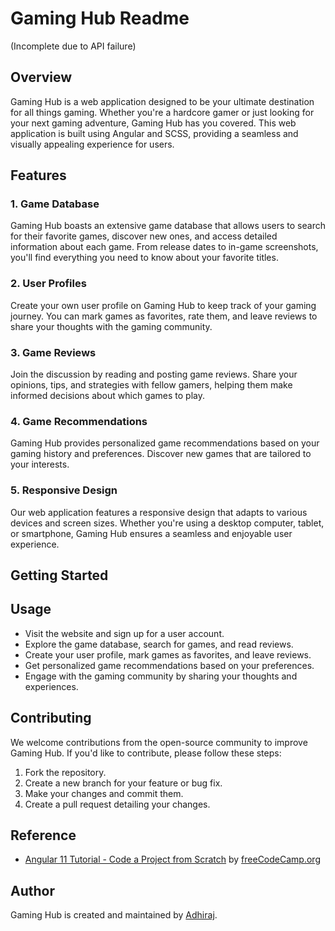 # Gaming Hub Readme 
(Incomplete due to API failure)

## Overview
Gaming Hub is a web application designed to be your ultimate destination for all things gaming. Whether you're a hardcore gamer or just looking for your next gaming adventure, Gaming Hub has you covered. This web application is built using Angular and SCSS, providing a seamless and visually appealing experience for users.

## Features

### 1. Game Database
Gaming Hub boasts an extensive game database that allows users to search for their favorite games, discover new ones, and access detailed information about each game. From release dates to in-game screenshots, you'll find everything you need to know about your favorite titles.

### 2. User Profiles
Create your own user profile on Gaming Hub to keep track of your gaming journey. You can mark games as favorites, rate them, and leave reviews to share your thoughts with the gaming community.

### 3. Game Reviews
Join the discussion by reading and posting game reviews. Share your opinions, tips, and strategies with fellow gamers, helping them make informed decisions about which games to play.

### 4. Game Recommendations
Gaming Hub provides personalized game recommendations based on your gaming history and preferences. Discover new games that are tailored to your interests.

### 5. Responsive Design
Our web application features a responsive design that adapts to various devices and screen sizes. Whether you're using a desktop computer, tablet, or smartphone, Gaming Hub ensures a seamless and enjoyable user experience.

## Getting Started

## Usage
- Visit the website and sign up for a user account.
- Explore the game database, search for games, and read reviews.
- Create your user profile, mark games as favorites, and leave reviews.
- Get personalized game recommendations based on your preferences.
- Engage with the gaming community by sharing your thoughts and experiences.

## Contributing
We welcome contributions from the open-source community to improve Gaming Hub. If you'd like to contribute, please follow these steps:
1. Fork the repository.
2. Create a new branch for your feature or bug fix.
3. Make your changes and commit them.
4. Create a pull request detailing your changes.

## Reference

- [Angular 11 Tutorial - Code a Project from Scratch](https://www.youtube.com/watch?v=LiOzTQAz13Q) by [freeCodeCamp.org](https://www.youtube.com/@freecodecamp)

## Author
Gaming Hub is created and maintained by [Adhiraj](https://github.com/adhirajcs).
